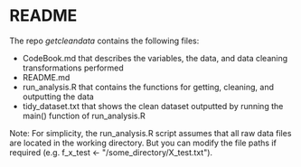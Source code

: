README
============

The repo _getcleandata_ contains the following files:
- CodeBook.md that describes the variables, the data, and data cleaning transformations performed
- README.md
- run_analysis.R that contains the functions for getting, cleaning, and outputting the data
- tidy_dataset.txt that shows the clean dataset outputted by running the main() function of run_analysis.R

Note: For simplicity, the run_analysis.R script assumes that all raw data files are located in the working directory. But you can modify the file paths if required (e.g. f_x_test <- "/some_directory/X_test.txt").

